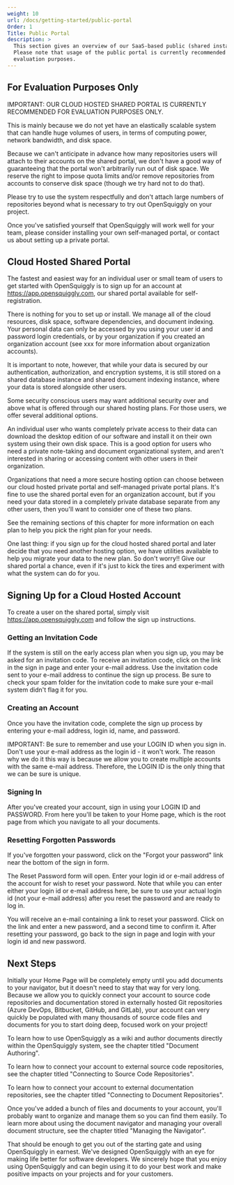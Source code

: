 ```yaml
---
weight: 10
url: /docs/getting-started/public-portal
Order: 1
Title: Public Portal
description: >
  This section gives an overview of our SaaS-based public (shared instance) portal. 
  Please note that usage of the public portal is currently recommended only for
  evaluation purposes.
---
```

## For Evaluation Purposes Only

IMPORTANT: OUR CLOUD HOSTED SHARED PORTAL IS CURRENTLY RECOMMENDED FOR EVALUATION PURPOSES ONLY.

This is mainly because we do not yet have an elastically scalable system that can handle huge
volumes of users, in terms of computing power, network bandwidth, and disk space.

Because we can't anticipate in advance how many repositories users will attach to their accounts on
the shared portal, we don't have a good way of guaranteeing that the portal won't arbitrarily run
out of disk space. We reserve the right to impose quota limits and/or remove repositories from
accounts to conserve disk space (though we try hard not to do that).

Please try to use the system respectfully and don't attach large numbers of repositories beyond
what is necessary to try out OpenSquiggly on your project.

Once you've satisfied yourself that OpenSquiggly will work well for your team, please consider
installing your own self-managed portal, or contact us about setting up a private portal.

## Cloud Hosted Shared Portal

The fastest and easiest way for an individual user or small team of users to get started with OpenSquiggly
is to sign up for an account at https://app.opensquiggly.com, our shared portal available for self-registration.

There is nothing for you to set up or install. We manage all of the cloud resources, disk space, software
dependencies, and document indexing. Your personal data can only be accessed by you using your user id and
password login credentials, or by your organization if you created an organization account (see xxx for
more information about organization accounts).

It is important to note, however, that while your data is secured by our authentication, authorization, and
encryption systems, it is still stored on a shared database instance and shared document indexing instance, 
where your data is stored alongside other users.

Some security conscious users may want additional security over and above what is offered through our shared 
hosting plans. For those users, we offer several additional options.

An individual user who wants completely private access to their data can download the desktop edition of our
software and install it on their own system using their own disk space. This is a good option for users who
need a private note-taking and document organizational system, and aren't interested in sharing or accessing
content with other users in their organization.

Organizations that need a more secure hosting option can choose between our cloud hosted private portal and
self-managed private portal plans. It's fine to use the shared portal even for an organization account, but
if you need your data stored in a completely private database separate from any other users, then you'll want
to consider one of these two plans.

See the remaining sections of this chapter for more information on each plan to help you pick the right
plan for your needs.

One last thing: if you sign up for the cloud hosted shared portal and later decide that you need another
hosting option, we have utilities available to help you migrate your data to the new plan. So don't worry!!
Give our shared portal a chance, even if it's just to kick the tires and experiment with what the system
can do for you.

## Signing Up for a Cloud Hosted Account

To create a user on the shared portal, simply visit https://app.opensquiggly.com and follow the sign up
instructions.

### Getting an Invitation Code

If the system is still on the early access plan when you sign up, you may be asked for an invitation code. 
To receive an invitation code, click on the link in the sign in page and enter your e-mail address. Use the
invitation code sent to your e-mail address to continue the sign up process. Be sure to check your spam
folder for the invitation code to make sure your e-mail system didn't flag it for you.

### Creating an Account

Once you have the invitation code, complete the sign up process by entering your e-mail address, login id,
name, and password.

IMPORTANT: Be sure to remember and use your LOGIN ID when you sign in. Don't use your e-mail address as the
login id - it won't work. The reason why we do it this way is because we allow you to create multiple accounts
with the same e-mail address. Therefore, the LOGIN ID is the only thing that we can be sure is unique.

### Signing In

After you've created your account, sign in using your LOGIN ID and PASSWORD. From here you'll be taken to your
Home page, which is the root page from which you navigate to all your documents.

### Resetting Forgotten Passwords

If you've forgotten your password, click on the "Forgot your password" link near the bottom of the
sign in form.

The Reset Password form will open. Enter your login id or e-mail address of the account for wish to
reset your password. Note that while you can enter either your login id or e-mail address here, be sure
to use your actual login id (not your e-mail address) after you reset the password and are ready to log in.

You will receive an e-mail containing a link to reset your password. Click on the link and enter a new
password, and a second time to confirm it. After resetting your password, go back to the sign in page and
login with your login id and new password.

## Next Steps

Initially your Home Page will be completely empty until you add documents to your navigator, but it doesn't need
to stay that way for very long. Because we allow you to quickly connect your account to source code repositories
and documentation stored in externally hosted Git repositories (Azure DevOps, Bitbucket, GitHub, and GitLab),
your account can very quickly be populated with many thousands of source code files and documents for you to 
start doing deep, focused work on your project!

To learn how to use OpenSquiggly as a wiki and author documents directly within the OpenSquiggly system, see
the chapter titled "Document Authoring".

To learn how to connect your account to external source code repositories, see the chapter titled "Connecting to
Source Code Repositories".

To learn how to connect your account to external documentation repositories, see the chapter titled "Connecting to
Document Repositories".

Once you've added a bunch of files and documents to your account, you'll probably want to organize and manage
them so you can find them easily. To learn more about using the document navigator and managing your overall
document structure, see the chapter titled "Managing the Navigator".

That should be enough to get you out of the starting gate and using OpenSquiggly in earnest. We've designed
OpenSquiggly with an eye for making life better for software developers. We sincerely hope that you enjoy 
using OpenSquiggly and can begin using it to do your best work and make positive impacts on your projects
and for your customers.